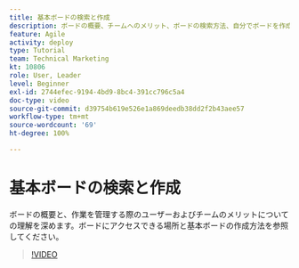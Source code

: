 ```yaml
---
title: 基本ボードの検索と作成
description: ボードの概要、チームへのメリット、ボードの検索方法、自分でボードを作成する方法について説明します。
feature: Agile
activity: deploy
type: Tutorial
team: Technical Marketing
kt: 10806
role: User, Leader
level: Beginner
exl-id: 2744efec-9194-4bd9-8bc4-391cc796c5a4
doc-type: video
source-git-commit: d39754b619e526e1a869deedb38dd2f2b43aee57
workflow-type: tm+mt
source-wordcount: '69'
ht-degree: 100%

---
```


# 基本ボードの検索と作成

ボードの概要と、作業を管理する際のユーザーおよびチームのメリットについての理解を深めます。ボードにアクセスできる場所と基本ボードの作成方法を参照してください。

>[!VIDEO](https://video.tv.adobe.com/v/346548)
